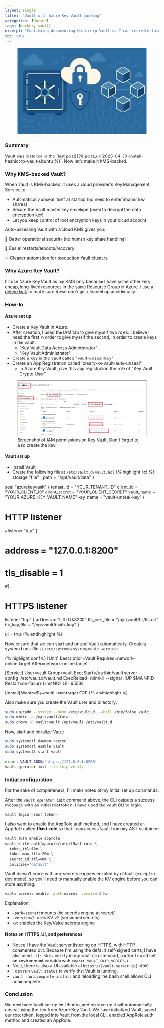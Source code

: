 ```yaml
---
layout: single
title:  "Vault with Azure Key Vault backing"
categories: [docker]
tags: [docker, vault]
excerpt: "Continuing documenting Hashicorp Vault so I can recreate later" #this is a custom variable meant for a short description to be displayed on home page
toc: true
---
```

<figure>
    <a href="/assets/vault-setup-kms/vault-kms-header-image.png"><img src="/assets/vault-setup-kms/vault-kms-header-image.png"></a>
</figure>

### Summary
Vault was installed in the [last post]({% post_url 2025-04-20-install-hashicorp-vault-ubuntu %}). Now let's make it KMS-backed.

### Why KMS-backed Vault?
When Vault is KMS-backed, it uses a cloud provider's Key Management Service to:
- Automatically unseal itself at startup (no need to enter Shamir key shares)
- Secure the Vault master key envelope (used to decrypt the data encryption key)
- Let you keep control of root encryption keys in your cloud account

Auto-unsealing Vault with a cloud KMS gives you:

🔐 Better operational security (no human key share handling)

🔁 Easier restarts/reboots/recovery

💥 Cleaner automation for production Vault clusters

### Why Azure Key Vault?
I'll use Azure Key Vault as my KMS only because I have some other very cheap, long-lived resources in the same Resource Group in Azure. I use a [delete lock](https://learn.microsoft.com/en-us/azure/azure-resource-manager/management/lock-resources?tabs=json) to make sure these don't get cleaned up accidentally. 

### How-to

#### Azure set up

- Create a Key Vault in Azure.
- After creation, I used the IAM tab to give myself two roles. I believe I need the first in order to give myself the second, in order to create keys in the vault.
  - "Key Vault Data Access Administrator"
  - "Key Vault Administrator"
- Create a key in the vault called "vault-unseal-key"
- Create an App Registration called "oleary-kv-vault-auto-unseal"
  - In Azure Key Vault, give this app registration the role of "Key Vault Crypto User"

<figure>
    <a href="/assets/vault-setup-kms/key-vault-iam.png"><img src="/assets/vault-setup-kms/key-vault-iam.png"></a><caption>Screenshot of IAM permissions on Key Vault. Don't forget to also create the key.</caption>
</figure>

#### Vault set up

- Install Vault
- Create the following file at `/etc/vault.d/vault.hcl`
{% highlight hcl %}
storage "file" {
  path = "/opt/vault/data"
}

seal "azurekeyvault" {
  tenant_id      = "YOUR_TENANT_ID"
  client_id      = "YOUR_CLIENT_ID"
  client_secret  = "YOUR_CLIENT_SECRET"
  vault_name     = "YOUR_AZURE_KEY_VAULT_NAME"
  key_name       = "vault-unseal-key"
}

# HTTP listener
#listener "tcp" {
#  address = "127.0.0.1:8200"
#  tls_disable = 1
#}

# HTTPS listener
listener "tcp" {
  address       = "0.0.0.0:8200"
  tls_cert_file = "/opt/vault/tls/tls.crt"
  tls_key_file  = "/opt/vault/tls/tls.key"
}


ui = true
{% endhighlight %}

Now ensure that we can start and unseal Vault automatically. Create a systemd unit file at `/etc/systemd/system/vault.service`:

{% highlight conf%}
[Unit]
Description=Vault
Requires=network-online.target
After=network-online.target

[Service]
User=vault
Group=vault
ExecStart=/usr/bin/vault server -config=/etc/vault.d/vault.hcl
ExecReload=/bin/kill --signal HUP \$MAINPID
Restart=on-failure
LimitNOFILE=65536

[Install]
WantedBy=multi-user.target
EOF
{% endhighlight %}

Also make sure you create the Vault user and directory:
````bash
sudo useradd --system --home /etc/vault.d --shell /bin/false vault
sudo mkdir -p /opt/vault/data
sudo chown -R vault:vault /opt/vault /etc/vault.d
````
Now, start and initialize Vault:
````bash
sudo systemctl daemon-reexec
sudo systemctl enable vault
sudo systemctl start vault

export VAULT_ADDR='https://127.0.0.1:8200'
vault operator init -tls-skip-verify
````

### Initial configuration
For the sake of completeness, I'll make notes of my initial set up commands.

After the `vault operator init` command above, the CLI outputs a success message with an initial root token. I have used the vault CLI to login:
````bash
vault login <root token>
````
I also want to enable the AppRole auth method, and I have created an AppRole called **f5ast-role** so that I can access Vault from my AST container:
````bash
vault auth enable approle
vault write auth/approle/role/f5ast-role \
  token_ttl=60m \
  token_max_ttl=120m \
  secret_id_ttl=60m \
  policies="default"
````

Vault doesn’t come with any secrets engines enabled by default (except in dev mode), so you’ll need to manually enable the KV engine before you can store anything:
````bash
vault secrets enable -path=secret -version=2 kv
````
Explanation:
* `-path=secret`: mounts the secrets engine at secret/
* `-version=2`: uses KV v2 (versioned secrets)
* `kv`: enables the Key/Value secrets engine

#### Notes on HTTPS, UI, and preferences
- Notice I have the Vault server listening on HTTPS, with HTTP commented out. Because I'm using the default self-signed certs, I have also used `-tls-skip-verify` in my vault cli command, and/or I could set an environment variable with `export VAULT_SKIP_VERIFY=1`.
- Note, there is also a UI available at `https://[vault-server-ip]:8200`
- I can run `vault status` to verify that Vault is running.
- `vault -autocomplete-install` and reloading the bash shell allows CLI autocomplete.

### Conclusion
We now have Vault set up on Ubuntu, and on start up it will automatically unseal using the key from Azure Key Vault. We have initialized Vault, saved our root token, logged into Vault from the local CLI, enabled AppRole auth method and created an AppRole.